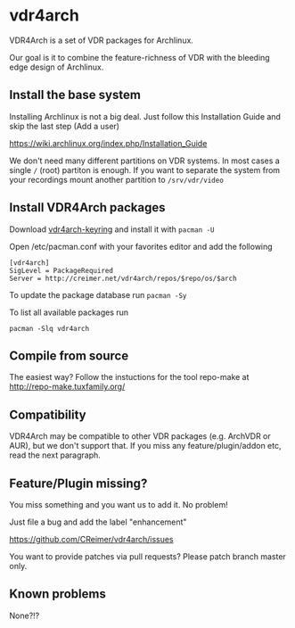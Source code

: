 vdr4arch
========

VDR4Arch is a set of VDR packages for Archlinux.

Our goal is it to combine the feature-richness of VDR with the bleeding edge
design of Archlinux.

Install the base system
-----------------------

Installing Archlinux is not a big deal. Just follow this Installation Guide
and skip the last step (Add a user)

https://wiki.archlinux.org/index.php/Installation_Guide

We don't need many different partitions on VDR systems. In most cases a single `/` (root)
partiton is enough. If you want to separate the system from your recordings
mount another partition to `/srv/vdr/video`

Install VDR4Arch packages
-------------------------

Download [vdr4arch-keyring](http://creimer.net/vdr4arch/repo/vdr4arch-keyring-20130219-1-any.pkg.tar.xz) and install it with `pacman -U`

Open /etc/pacman.conf with your favorites editor and add the following

    [vdr4arch]
    SigLevel = PackageRequired
    Server = http://creimer.net/vdr4arch/repos/$repo/os/$arch

To update the package database run
`pacman -Sy`

To list all available packages run

`pacman -Slq vdr4arch`

Compile from source
-------------------

The easiest way? Follow the instuctions for the tool
repo-make at http://repo-make.tuxfamily.org/

Compatibility
-------------

VDR4Arch may be compatible to other VDR packages (e.g. ArchVDR or AUR), but
we don't support that. If you miss any feature/plugin/addon etc, read the next
paragraph.


Feature/Plugin missing?
-----------------------

You miss something and you want us to add it. No problem!

Just file a bug and add the label "enhancement"

https://github.com/CReimer/vdr4arch/issues

You want to provide patches via pull requests?
Please patch branch master only.

Known problems
--------------

None?!?
